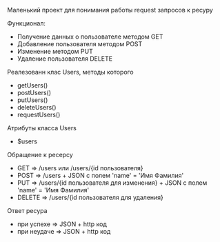 Маленький проект для понимания работы request запросов к ресуру

Функционал:
- Получение данных о пользователе методом GET
- Добавление пользователя методом POST
- Изменение методом PUT
- Удаление пользователя DELETE

Реалезованн клас Users, методы которого
- getUsers()
- postUsers()
- putUsers()
- deleteUsers()
- requestUsers()
  
Атрибуты класса Users
- $users

Обращение к ресерсу
- GET => /users или /users/{id пользователя}
- POST => /users + JSON с полем 'name' = 'Имя Фамилия'
- PUT => /users/{id пользователя для изменения} + JSON с полем 'name' = 'Имя Фамилия'
- DELETE => /users/{id пользователя для удаления}

Ответ ресура
- при успехе => JSON + http код
- при неудаче => JSON + http код
